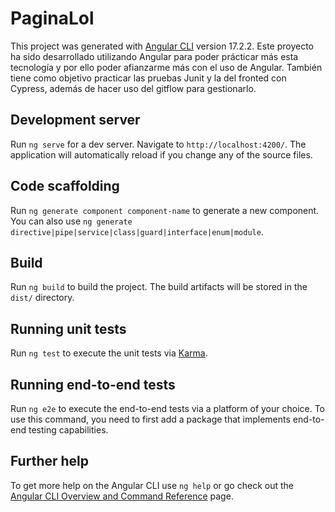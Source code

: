 # PaginaLol

This project was generated with [Angular CLI](https://github.com/angular/angular-cli) version 17.2.2. Este proyecto ha sido desarrollado utilizando Angular para poder prácticar más esta tecnología y por ello poder afianzarme más con el uso de Angular. También tiene como objetivo practicar las pruebas Junit y la del fronted con Cypress, además de hacer uso del gitflow para gestionarlo.

## Development server

Run `ng serve` for a dev server. Navigate to `http://localhost:4200/`. The application will automatically reload if you change any of the source files.

## Code scaffolding

Run `ng generate component component-name` to generate a new component. You can also use `ng generate directive|pipe|service|class|guard|interface|enum|module`.

## Build

Run `ng build` to build the project. The build artifacts will be stored in the `dist/` directory.

## Running unit tests

Run `ng test` to execute the unit tests via [Karma](https://karma-runner.github.io).

## Running end-to-end tests

Run `ng e2e` to execute the end-to-end tests via a platform of your choice. To use this command, you need to first add a package that implements end-to-end testing capabilities.

## Further help

To get more help on the Angular CLI use `ng help` or go check out the [Angular CLI Overview and Command Reference](https://angular.io/cli) page.
